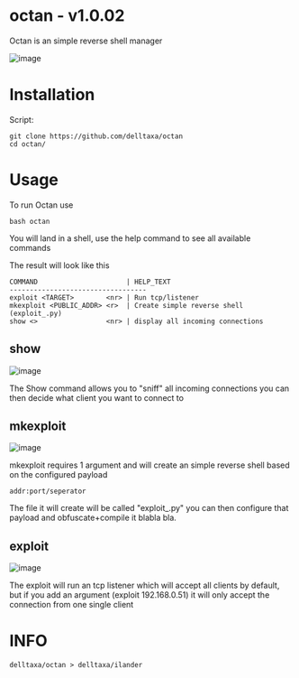 # octan - v1.0.02

Octan is an simple reverse shell manager

![image](https://user-images.githubusercontent.com/114283067/208232874-86fe3a57-1126-4ea1-ae52-b828e0d5938c.png)


# Installation

Script:
```
git clone https://github.com/delltaxa/octan
cd octan/
```

# Usage

To run Octan use
```
bash octan
```

You will land in a shell,
use the help command to see all available commands

The result will look like this

```
COMMAND                      | HELP_TEXT
----------------------------------
exploit <TARGET>        <nr> | Run tcp/listener
mkexploit <PUBLIC_ADDR> <r>  | Create simple reverse shell (exploit_.py)
show <>                 <nr> | display all incoming connections

```

## show

![image](https://user-images.githubusercontent.com/114283067/208232988-f0b121b1-d749-4a87-b18c-228e655340c5.png)


The Show command allows you to "sniff" all incoming
connections you can then decide what client you want to connect to

## mkexploit

![image](https://user-images.githubusercontent.com/114283067/208232945-1992dee5-a642-4e49-adb9-bb6ccd5c5f36.png)


mkexploit requires 1 argument and will create an simple reverse shell based on the
configured payload 

```
addr:port/seperator
```

The file it will create will be called "exploit_.py"
you can then configure that payload and obfuscate+compile it blabla bla.

## exploit

![image](https://user-images.githubusercontent.com/114283067/208233005-a009a0bf-ba18-4e5c-9677-939e1d30b939.png)


The exploit will run an tcp listener which will
accept all clients by default, but if you add an argument
(exploit 192.168.0.51) it will only accept the connection from one single client

# INFO

```
delltaxa/octan > delltaxa/ilander
```
